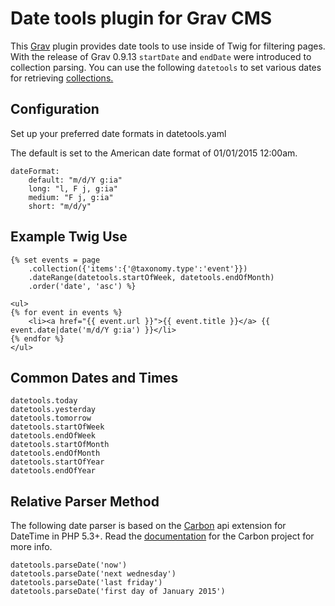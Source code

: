 # Date tools plugin for Grav CMS

This [Grav](http://getgrav.org) plugin provides date tools to use inside of Twig for filtering pages. With the release of Grav 0.9.13 `startDate` and `endDate` were introduced to collection parsing. You can use the following `datetools` to set various dates for retrieving [collections.](http://learn.getgrav.org/content/collections) 

## Configuration

Set up your preferred date formats in datetools.yaml

The default is set to the American date format of 01/01/2015 12:00am.

```
dateFormat: 
    default: "m/d/Y g:ia"
    long: "l, F j, g:ia"
    medium: "F j, g:ia"
    short: "m/d/y"
```

## Example Twig Use

```
{% set events = page
    .collection({'items':{'@taxonomy.type':'event'}})
    .dateRange(datetools.startOfWeek, datetools.endOfMonth)
    .order('date', 'asc') %}

<ul>
{% for event in events %}
    <li><a href="{{ event.url }}">{{ event.title }}</a> {{ event.date|date('m/d/Y g:ia') }}</li>
{% endfor %}
</ul>
```

## Common Dates and Times

```
datetools.today
datetools.yesterday
datetools.tomorrow
datetools.startOfWeek
datetools.endOfWeek
datetools.startOfMonth
datetools.endOfMonth
datetools.startOfYear
datetools.endOfYear
```

## Relative Parser Method

The following date parser is based on the [Carbon](https://github.com/briannesbitt/Carbon) api extension for DateTime in PHP 5.3+. Read the [documentation](https://github.com/briannesbitt/Carbon#carbon) for the Carbon project for more info.

```
datetools.parseDate('now')
datetools.parseDate('next wednesday')
datetools.parseDate('last friday')
datetools.parseDate('first day of January 2015')
```